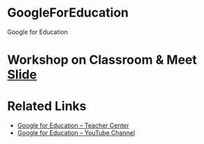 # GoogleForEducation
Google for Education

# Workshop on Classroom & Meet [Slide](https://www.slideshare.net/ErShivaKShrestha/workshop-on-classroom-and-meet-er-shiva-k-shrestha-236354788)

# Related Links
- [Google for Education – Teacher Center](https://teachercenter.withgoogle.com/first-day-trainings/welcome-to-google-hangouts-meet)
- [Google for Education – YouTube Channel](https://www.youtube.com/channel/UCt84aUC9OG6di8kSdKzEHTQ)
